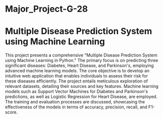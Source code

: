 # Major_Project-G-28
# Multiple Disease Prediction System using Machine Learning
This project presents a comprehensive "Multiple Disease Prediction System using Machine 
Learning in Python." The primary focus is on predicting three significant diseases: Diabetes, 
Heart Disease, and Parkinson's, employing advanced machine learning models. The core 
objective is to develop an intuitive web application that enables individuals to assess their risk 
for these diseases efficiently. 
The project entails meticulous exploration of relevant datasets, detailing their sources and key 
features. Machine learning models such as Support Vector Machines for Diabetes and 
Parkinson's predictions, as well as Logistic Regression for Heart Disease, are employed. The 
training and evaluation processes are discussed, showcasing the effectiveness of the models in 
terms of accuracy, precision, recall, and F1-score. 
